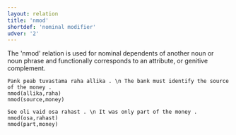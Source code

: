 ```yaml
---
layout: relation
title: 'nmod'
shortdef: 'nominal modifier'
udver: '2'
---
```


The 'nmod' relation is used for nominal dependents of another noun or noun phrase and functionally corresponds to an attribute, or genitive complement.

~~~ sdparse
Pank peab tuvastama raha allika . \n The bank must identify the source of the money .
nmod(allika,raha)
nmod(source,money)
~~~

~~~ sdparse
See oli vaid osa rahast . \n It was only part of the money .
nmod(osa,rahast)
nmod(part,money)
~~~


<!-- Interlanguage links updated Pá kvě 14 11:09:09 CEST 2021 -->
